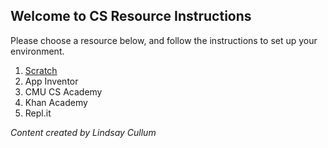 ## Welcome to CS Resource Instructions

Please choose a resource below, and follow the instructions to set up your environment.

1. [Scratch](/scratch.md)
2. App Inventor
3. CMU CS Academy
4. Khan Academy
5. Repl.it

_Content created by Lindsay Cullum_
